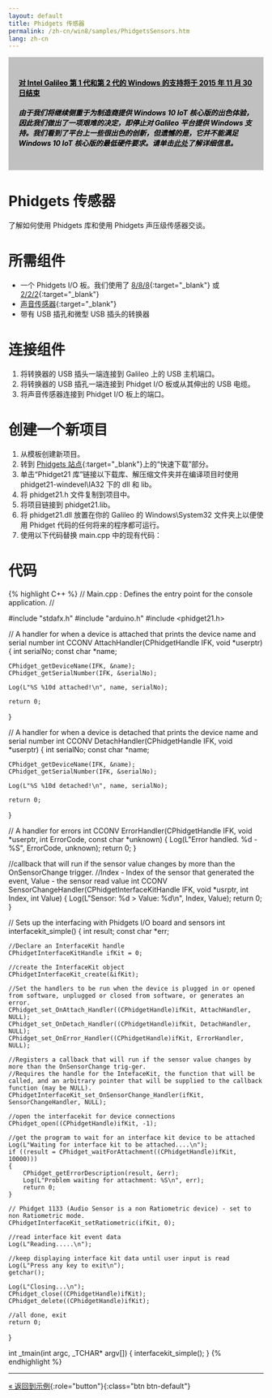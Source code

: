 ```yaml
---
layout: default
title: Phidgets 传感器
permalink: /zh-cn/win8/samples/PhidgetsSensors.htm
lang: zh-cn
---
```


<div style="background-color:Silver; color:black; padding:20px;">
	<h4><u>对 Intel Galileo 第 1 代和第 2 代的 Windows 的支持将于 2015 年 11 月 30 日结束</u></h4>
	<p><h5>由于我们将继续侧重于为制造商提供 Windows 10 IoT 核心版的出色体验，因此我们做出了一项艰难的决定，即停止对 Galileo 平台提供 Windows 支持。我们看到了平台上一些很出色的创新，但遗憾的是，它并不能满足 Windows 10 IoT 核心版的最低硬件要求。请单击<a href="http://go.microsoft.com/fwlink/?LinkId=690091" target="_blank">此处</a>了解详细信息。</h5></p>
</div>

# Phidgets 传感器
了解如何使用 Phidgets 库和使用 Phidgets 声压级传感器交谈。

# 所需组件
* 一个 Phidgets I/O 板。我们使用了 [8/8/8](http://www.phidgets.com/products.php?category=0&product_id=1018_2){:target="_blank"} 或 [2/2/2](http://www.phidgets.com/products.php?category=0&product_id=1011_0){:target="_blank"}
* [声音传感器](http://www.phidgets.com/products.php?category=6&product_id=1133_0){:target="_blank"}
* 带有 USB 插孔和微型 USB 插头的转换器

# 连接组件
1. 将转换器的 USB 插头一端连接到 Galileo 上的 USB 主机端口。
1. 将转换器的 USB 插孔一端连接到 Phidget I/O 板或从其伸出的 USB 电缆。
1. 将声音传感器连接到 Phidget I/O 板上的端口。

# 创建一个新项目

1. 从模板创建新项目。
1. 转到 [Phidgets 站点](http://www.phidgets.com/docs/OS_-_Windows#Quick_Downloads){:target="_blank"}上的“快速下载”部分。
1. 单击“Phidget21 库”链接以下载库、解压缩文件夹并在编译项目时使用 phidget21-windevel\\IA32 下的 dll 和 lib。
1. 将 phidget21.h 文件复制到项目中。
1. 将项目链接到 phidget21.lib。
1. 将 phidget21.dll 放置在你的 Galileo 的 Windows\\System32 文件夹上以便使用 Phidget 代码的任何将来的程序都可运行。
1. 使用以下代码替换 main.cpp 中的现有代码：

# 代码

{% highlight C++ %}
// Main.cpp : Defines the entry point for the console application.
//

#include "stdafx.h"
#include "arduino.h"
#include <phidget21.h>

// A handler for when a device is attached that prints the device name and serial number
int CCONV AttachHandler(CPhidgetHandle IFK, void *userptr)
{
    int serialNo;
    const char *name;

    CPhidget_getDeviceName(IFK, &name);
    CPhidget_getSerialNumber(IFK, &serialNo);

    Log(L"%S %10d attached!\n", name, serialNo);

    return 0;
}

// A handler for when a device is detached that prints the device name and serial number
int CCONV DetachHandler(CPhidgetHandle IFK, void *userptr)
{
    int serialNo;
    const char *name;

    CPhidget_getDeviceName(IFK, &name);
    CPhidget_getSerialNumber(IFK, &serialNo);

    Log(L"%S %10d detached!\n", name, serialNo);

    return 0;
}

// A handler for errors
int CCONV ErrorHandler(CPhidgetHandle IFK, void *userptr, int ErrorCode, const char *unknown)
{
    Log(L"Error handled. %d - %S", ErrorCode, unknown);
    return 0;
}

//callback that will run if the sensor value changes by more than the OnSensorChange trigger.
//Index - Index of the sensor that generated the event, Value - the sensor read value
int CCONV SensorChangeHandler(CPhidgetInterfaceKitHandle IFK, void *usrptr, int Index, int Value)
{
    Log(L"Sensor: %d > Value: %d\n", Index, Value);
    return 0;
}

// Sets up the interfacing with Phidgets I/O board and sensors
int interfacekit_simple()
{
    int result;
    const char *err;

    //Declare an InterfaceKit handle
    CPhidgetInterfaceKitHandle ifKit = 0;

    //create the InterfaceKit object
    CPhidgetInterfaceKit_create(&ifKit);

    //Set the handlers to be run when the device is plugged in or opened from software, unplugged or closed from software, or generates an error.
    CPhidget_set_OnAttach_Handler((CPhidgetHandle)ifKit, AttachHandler, NULL);
    CPhidget_set_OnDetach_Handler((CPhidgetHandle)ifKit, DetachHandler, NULL);
    CPhidget_set_OnError_Handler((CPhidgetHandle)ifKit, ErrorHandler, NULL);

    //Registers a callback that will run if the sensor value changes by more than the OnSensorChange trig-ger.
    //Requires the handle for the IntefaceKit, the function that will be called, and an arbitrary pointer that will be supplied to the callback function (may be NULL).
    CPhidgetInterfaceKit_set_OnSensorChange_Handler(ifKit, SensorChangeHandler, NULL);

    //open the interfacekit for device connections
    CPhidget_open((CPhidgetHandle)ifKit, -1);

    //get the program to wait for an interface kit device to be attached
    Log(L"Waiting for interface kit to be attached....\n");
    if ((result = CPhidget_waitForAttachment((CPhidgetHandle)ifKit, 10000)))
    {
        CPhidget_getErrorDescription(result, &err);
        Log(L"Problem waiting for attachment: %S\n", err);
        return 0;
    }

    // Phidget 1133 (Audio Sensor is a non Ratiometric device) - set to non Ratiometric mode.
    CPhidgetInterfaceKit_setRatiometric(ifKit, 0);

    //read interface kit event data
    Log(L"Reading.....\n");

    //keep displaying interface kit data until user input is read
    Log(L"Press any key to exit\n");
    getchar();

    Log(L"Closing...\n");
    CPhidget_close((CPhidgetHandle)ifKit);
    CPhidget_delete((CPhidgetHandle)ifKit);

    //all done, exit
    return 0;
}

int _tmain(int argc, _TCHAR* argv[])
{
    interfacekit_simple();
}
{% endhighlight %}

---

[&laquo; 返回到示例](SampleApps.htm){:role="button"}{:class="btn btn-default"}

